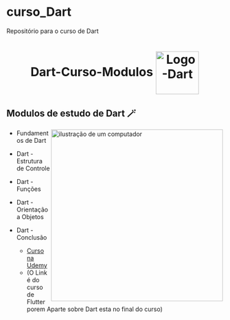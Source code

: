 # curso_Dart
 Repositório para o curso de Dart
 <h1  align="center">
 Dart-Curso-Modulos 
   <img align="center" alt="Logo-Dart" height="100" width="100" src="https://cdn.jsdelivr.net/gh/devicons/devicon@latest/icons/dart/dart-original.svg" />
  
</h1>  


<h2 align="left">Modulos de estudo de Dart 🪄</h2>  

<p>
 

           
 <img src="https://cdn.discordapp.com/attachments/1089186196858622065/1179757632232378418/computer-illustration.png?ex=6630e0ea&is=662f8f6a&hm=d3f538d26309e7d54077326c14ae0d44b8521e00dad076282a19236a9421dcde&" alt="ilustração de um computador" min-width="400px" max-width="400px" width="400px" align="right">
 
  - Fundamentos de Dart

  - Dart - Estrutura de Controle

  - Dart - Funções

  - Dart - Orientação a Objetos

  - Dart - Conclusão

    - [Curso na Udemy](https://www.udemy.com/course/curso-flutter/)
    - (O Link é do curso de Flutter porem Aparte sobre Dart esta no final do curso) 
</p>
